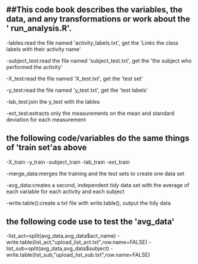 ##This code book describes the variables, the data, and any transformations or work about the ' run_analysis.R'.
-----------------------------------------------------------------------------------------------------------------

-lables:read the file named 'activity_labels.txt', get the 'Links the class labels with their activity name'

-subject_test:read the file named 'subject_test.txt', get the 'the subject who performed the activity'

-X_test:read the file named 'X_test.txt', get the 'test set'

-y_test:read the file named 'y_test.txt', get the 'test labels'

-lab_test:join the y_test with the lables

-ext_test:extracts only the measurements on the mean and standard deviation for each measurement

the following code/variables do the same things of 'train set'as above
-----------------------------------------------------------------------
-X_train
-y_train
-subject_train
-lab_train
-ext_train

-merge_data:merges the training and the test sets to create one data set

-avg_data:creates a second, independent tidy data set with the average of each variable for each activity and each subject

-write.table():create a txt file with write.table(), output the tidy data

the following code use to test the 'avg_data'
--------------------------------------------------
-list_act=split(avg_data,avg_data$act_name)
-write.table(list_act,"upload_list_act.txt",row.name=FALSE)
-list_sub=split(avg_data,avg_data$subject)
-write.table(list_sub,"upload_list_sub.txt",row.name=FALSE)
